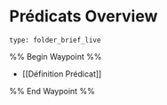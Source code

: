 # Prédicats Overview
 
```ccard
type: folder_brief_live
```
 
%% Begin Waypoint %%
- [[Définition Prédicat]]

%% End Waypoint %%
